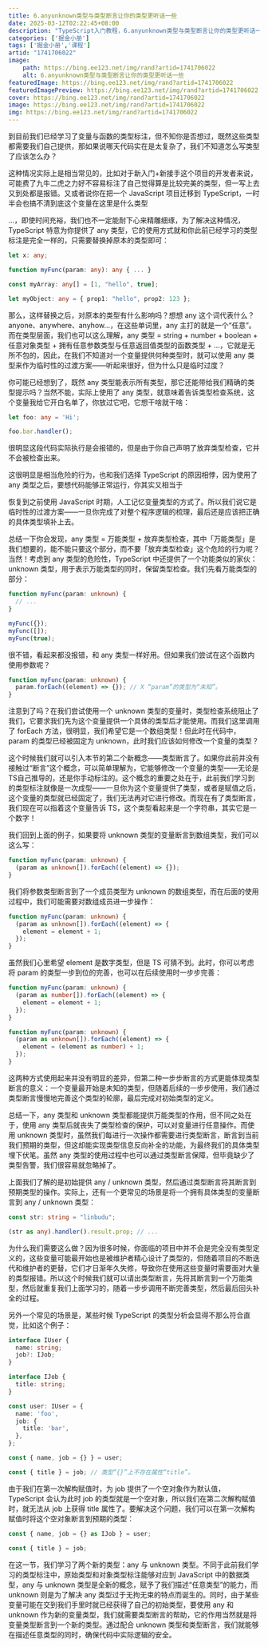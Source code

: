 ```yaml
---
title: 6.anyunknown类型与类型断言让你的类型更听话一些
date: 2025-03-12T02:22:45+08:00
description: "TypeScript入门教程，6.anyunknown类型与类型断言让你的类型更听话一些"
categories: ['掘金小册']
tags: ['掘金小册','课程']
artid: "1741706022"
image:
    path: https://bing.ee123.net/img/rand?artid=1741706022
    alt: 6.anyunknown类型与类型断言让你的类型更听话一些
featuredImage: https://bing.ee123.net/img/rand?artid=1741706022
featuredImagePreview: https://bing.ee123.net/img/rand?artid=1741706022
cover: https://bing.ee123.net/img/rand?artid=1741706022
image: https://bing.ee123.net/img/rand?artid=1741706022
img: https://bing.ee123.net/img/rand?artid=1741706022
---
```


到目前我们已经学习了变量与函数的类型标注，但不知你是否想过，既然这些类型都需要我们自己提供，那如果说哪天代码实在是太复杂了，我们不知道怎么写类型了应该怎么办？

这种情况实际上是相当常见的，比如对于新入门+新接手这个项目的开发者来说，可能费了九牛二虎之力好不容易标注了自己觉得算是比较完美的类型，但一写上去又到处都是报错。又或者说你在把一个 JavaScript 项目迁移到 TypeScript，一时半会也搞不清到底这个变量在这里是什么类型

...，即使时间充裕，我们也不一定能耐下心来精雕细琢，为了解决这种情况，TypeScript 特意为你提供了 any 类型，它的使用方式就和你此前已经学习的类型标注是完全一样的，只需要替换掉原本的类型即可：

```typescript
let x: any;

function myFunc(param: any): any { ... }

const myArray: any[] = [1, "hello", true];

let myObject: any = { prop1: "hello", prop2: 123 };
```

那么，这样替换之后，对原本的类型有什么影响吗？想想 any 这个词代表什么？anyone、anywhere、anyhow...，在这些单词里，any 主打的就是一个“任意”。而在类型层面，我们也可以这么理解，any 类型 = string + number + boolean + 任意对象类型 + 拥有任意参数类型与任意返回值类型的函数类型 + ...，它就是无所不包的，因此，在我们不知道对一个变量提供何种类型时，就可以使用 any 类型来作为临时性的过渡方案——听起来很好，但为什么只是临时过度？

你可能已经想到了，既然 any 类型能表示所有类型，那它还能带给我们精确的类型提示吗？当然不能，实际上使用了 any 类型，就意味着告诉类型检查系统，这个变量我给它开白名单了，你放过它吧，它想干啥就干啥：

```typescript
let foo: any = 'Hi';

foo.bar.handler();
```

很明显这段代码实际执行是会报错的，但是由于你自己声明了放弃类型检查，它并不会被检查出来。

这很明显是相当危险的行为，也和我们选择 TypeScript 的原因相悖，因为使用了 any 类型之后，要想代码能够正常运行，你其实又相当于

恢复到之前使用 JavaScript 时期，人工记忆变量类型的方式了。所以我们说它是临时性的过渡方案——一旦你完成了对整个程序逻辑的梳理，最后还是应该把正确的具体类型填补上去。

总结一下你会发现，any 类型 = 万能类型 + 放弃类型检查，其中「万能类型」是我们想要的，能不能只要这个部分，而不要「放弃类型检查」这个危险的行为呢？当然！考虑到 any 类型的危险性，TypeScript 中还提供了一个功能类似的家伙：unknown 类型，用于表示万能类型的同时，保留类型检查。我们先看万能类型的部分：

```typescript
function myFunc(param: unknown) {
  // ...
}

myFunc({});
myFunc([]);
myFunc(true);
```

很不错，看起来都没报错，和 any 类型一样好用。但如果我们尝试在这个函数内使用参数呢？

```typescript
function myFunc(param: unknown) {
  param.forEach((element) => {}); // X “param”的类型为“未知”。
}
```

注意到了吗？在我们尝试使用一个 unknown 类型的变量时，类型检查系统阻止了我们，它要求我们先为这个变量提供一个具体的类型后才能使用。而我们这里调用了 forEach 方法，很明显，我们希望它是一个数组类型！但此时在代码中，param 的类型已经被固定为 unknown，此时我们应该如何修改一个变量的类型？

这个时候我们就可以引入本节的第二个新概念——类型断言了。如果你此前并没有接触过“断言”这个概念，可以简单理解为，它能够修改一个变量的类型——无论是TS自己推导的，还是你手动标注的。这个概念的重要之处在于，此前我们学习到的类型标注就像是一次成型——一旦你为这个变量提供了类型，或者是赋值之后，这个变量的类型就已经固定了，我们无法再对它进行修改。而现在有了类型断言，我们现在可以指着这个变量告诉 TS，这个类型看起来是一个字符串，其实它是一个数字！

我们回到上面的例子，如果要将 unknown 类型的变量断言到数组类型，我们可以这么写：

```typescript
function myFunc(param: unknown) {
  (param as unknown[]).forEach((element) => {});
}
```

我们将参数类型断言到了一个成员类型为 unknown 的数组类型，而在后面的使用过程中，我们可能需要对数组成员进一步操作：

```typescript
function myFunc(param: unknown) {
  (param as unknown[]).forEach((element) => {
    element = element + 1;
  });
}
```

虽然我们心里希望 element 是数字类型，但是 TS 可猜不到。此时，你可以考虑将 param 的类型一步到位的完善，也可以在后续使用时一步步完善：

```typescript
function myFunc(param: unknown) {
  (param as number[]).forEach((element) => {
    element = element + 1;
  });
}

function myFunc(param: unknown) {
  (param as unknown[]).forEach((element) => {
    element = (element as number) + 1;
  });
}
```

这两种方式使用起来并没有明显的差异，但第二种一步步断言的方式更能体现类型断言的意义：一个变量最开始是未知的类型，但随着后续的一步步使用，我们通过类型断言慢慢地完善这个类型的轮廓，最后完成对初始类型的定义。

总结一下，any 类型和 unknown 类型都能提供万能类型的作用，但不同之处在于，使用 any 类型后就丧失了类型检查的保护，可以对变量进行任意操作。而使用 unknown 类型时，虽然我们每进行一次操作都需要进行类型断言，断言到当前我们预期的类型，但这却能实现类型信息反向补全的功能，为最终我们的具体类型埋下伏笔。虽然 any 类型的使用过程中也可以通过类型断言保障，但毕竟缺少了类型告警，我们很容易就忽略掉了。

上面我们了解的是初始提供 any / unknown 类型，然后通过类型断言将其断言到预期类型的操作。实际上，还有一个更常见的场景是将一个拥有具体类型的变量断言到 any / unknown 类型：

```typescript
const str: string = "linbudu";

(str as any).handler().result.prop; // ...
```

为什么我们需要这么做？因为很多时候，你面临的项目中并不会是完全没有类型定义的，这些变量可能最开始也是被维护者精心设计了类型的，但随着项目的不断迭代和维护者的更替，它们才日渐年久失修，导致你在使用这些变量时需要面对大量的类型报错。所以这个时候我们就可以请出类型断言，先将其断言到一个万能类型，然后就重复我们上面学习的，随着一步步调用不断完善类型，然后最后回头补全的过程。

另外一个常见的场景是，某些时候 TypeScript 的类型分析会显得不那么符合直觉，比如这个例子：

```typescript
interface IUser {
  name: string;
  job?: IJob;
}

interface IJob {
  title: string;
}

const user: IUser = {
  name: 'foo',
  job: {
    title: 'bar',
  },
};

const { name, job = {} } = user;

const { title } = job; // 类型“{}”上不存在属性“title”。
```

由于我们在第一次解构赋值时，为 job 提供了一个空对象作为默认值，TypeScript 会认为此时 job 的类型就是一个空对象，所以我们在第二次解构赋值时，就无法从 job 上获得 title 属性了。要解决这个问题，我们可以在第一次解构赋值时将这个空对象断言到预期的类型：

```typescript
const { name, job = {} as IJob } = user;

const { title } = job;
```

在这一节，我们学习了两个新的类型：any 与 unknown 类型。不同于此前我们学习的类型标注中，原始类型和对象类型标注能够对应到 JavaScript 中的数据类型，any 与 unknown 类型是全新的概念，赋予了我们描述“任意类型”的能力，而 unknown 则是为了解决 any 类型过于无拘无束的特点而诞生的。同时，由于某些变量可能在交到我们手里时就已经获得了自己的初始类型，要使用 any 和 unknown 作为新的变量类型，我们就需要类型断言的帮助，它的作用当然就是将变量类型断言到一个新的类型。通过配合 unknown 类型和类型断言，我们就能够在描述任意类型的同时，确保代码中实际逻辑的安全。